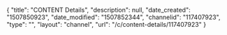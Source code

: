 {
    "title": "CONTENT Details",
    "description": null,
    "date_created": "1507850923",
    "date_modified": "1507852344",
    "channelid": "117407923",
    "type": "",
    "layout": "channel",
    "url": "\/c\/content-details\/117407923"
}
